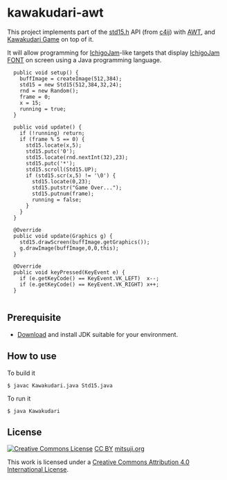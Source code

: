 # kawakudari-awt

This project implements part of the [std15.h](https://github.com/IchigoJam/c4ij/blob/master/src/std15.h) API (from [c4ij](https://github.com/IchigoJam/c4ij)) with [AWT](https://docs.oracle.com/javase/8/docs/technotes/guides/awt/), and [Kawakudari Game](https://ichigojam.github.io/print/en/KAWAKUDARI.html) on top of it.

It will allow programming for [IchigoJam](https://ichigojam.net/index-en.html)-like targets that display [IchigoJam FONT](https://mitsuji.github.io/ichigojam-font.json/) on screen using a Java programming language.
```
  public void setup() {
    buffImage = createImage(512,384);
    std15 = new Std15(512,384,32,24);
    rnd = new Random();
    frame = 0;
    x = 15;
    running = true;
  }

  public void update() {
    if (!running) return;
    if (frame % 5 == 0) {
      std15.locate(x,5);
      std15.putc('0');
      std15.locate(rnd.nextInt(32),23);
      std15.putc('*');
      std15.scroll(Std15.UP);
      if (std15.scr(x,5) != '\0') {
        std15.locate(0,23);
        std15.putstr("Game Over...");
        std15.putnum(frame);
        running = false;
      }
    }
  }

  @Override
  public void update(Graphics g) {
    std15.drawScreen(buffImage.getGraphics());
    g.drawImage(buffImage,0,0,this);
  }

  @Override
  public void keyPressed(KeyEvent e) {
    if (e.getKeyCode() == KeyEvent.VK_LEFT)  x--;
    if (e.getKeyCode() == KeyEvent.VK_RIGHT) x++;
  }


```

## Prerequisite

* [Download](https://www.oracle.com/java/technologies/javase-downloads.html) and install JDK suitable for your environment.

## How to use

To build it
```
$ javac Kawakudari.java Std15.java
```

To run it
```
$ java Kawakudari
```


## License
[![Creative Commons License](https://i.creativecommons.org/l/by/4.0/88x31.png)](http://creativecommons.org/licenses/by/4.0/)
[CC BY](https://creativecommons.org/licenses/by/4.0/) [mitsuji.org](https://mitsuji.org)

This work is licensed under a [Creative Commons Attribution 4.0 International License](http://creativecommons.org/licenses/by/4.0/).
